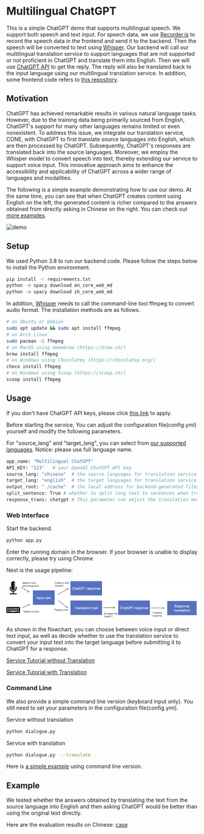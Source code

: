 # Multilingual ChatGPT

This is a simple ChatGPT demo that supports multilingual speech. We support both speech and text input. For speech data, we use [Recorder.js](https://github.com/mattdiamond/Recorderjs) to record the speech data in the frontend and send it to the backend. Then the speech will be converted to text using [Whisper](https://github.com/openai/whisper).
Our backend will call our multilingual translation service to support languages that are not supported or not proficient in ChatGPT and translate them into English. Then we will use [ChatGPT API](https://platform.openai.com/docs/guides/chat) to get the reply.
The reply will also be translated back to the input language using our multilingual translation service. In addition, some frontend code refers to [this repository](https://github.com/addpipe/simple-recorderjs-demo).

## Motivation
ChatGPT has achieved remarkable results in various natural language tasks. However, due to the training data being 
primarily sourced from English, ChatGPT's support for many other languages 
remains limited or even nonexistent. To address this issue, we integrate our translation service, CONE, with ChatGPT to 
first translate source languages into English, which are then processed by ChatGPT. Subsequently, ChatGPT's 
responses are translated back into the source languages. Moreover, we employ the Whisper model to convert speech into text, 
thereby extending our service to support voice input. This innovative approach aims to enhance the accessibility and applicability 
of ChatGPT across a wider range of languages and modalities.

The following is a simple example demonstrating how to use our demo. 
At the same time, you can see that when ChatGPT creates content using English on the left, 
the generated content is richer compared to the answers obtained from directly asking in Chinese on the right. 
You can check out [more examples](#Example).

![demo](./image/demo.gif)

[//]: # (<video width="400" height="240" controls>)

[//]: # (  <source src="./image/video_demo.mp4" type="video/mp4">)

[//]: # (  Your browser does not support the video tag.)

[//]: # (</video>)

## Setup

We used Python 3.8 to run our backend code. Please follow the steps below to install the Python environment.

```sh
pip install -r requirements.txt
python -m spacy download en_core_web_md
python -m spacy download zh_core_web_md
```
In addition, [Whisper](https://github.com/openai/whisper) needs to call the command-line tool ffmpeg to convert audio format. The installation methods are as follows.

```sh
# on Ubuntu or Debian
sudo apt update && sudo apt install ffmpeg
# on Arch Linux
sudo pacman -S ffmpeg
# on MacOS using Homebrew (https://brew.sh/)
brew install ffmpeg
# on Windows using Chocolatey (https://chocolatey.org/)
choco install ffmpeg
# on Windows using Scoop (https://scoop.sh/)
scoop install ffmpeg
```
## Usage
If you don't have ChatGPT API keys, please click <a href="https://platform.openai.com/">this link</a> to apply.

Before starting the service, You can adjust the configuration file(config.yml) yourself and modify the following parameters.

For "source_lang" and "target_lang", you can select from [our supported languages](./doc/supported_languages.md). Notice: please use full language name.
```sh
app_name: "Multilingual ChatGPT"
API_KEY: "123"   # your OpenAI ChatGPT API key
source_lang: "chinese"  # the source languages for translation service
target_lang: "english"  # the target languages for translation service
output_root: "./cache"  # the local address for backend-generated files
split_sentence: True # whether to split long text to sentences when translating (currently only support Chinese and English)
response_trans: chatgpt # This parameter can adjust the translation method of the response for command line version, with three options: "prompt": add a prompt after the input text to request ChatGPT to reply in the specified language, "cone": use CONE translation service to translate ChatGPT's response, and "chatgpt": use a translation prompt to let ChatGPT translate into the specified language.
```

### Web Interface
Start the backend.
```sh
python app.py
```
Enter the running domain in the browser. If your browser is unable to display correctly, please try using Chrome
 
Next is the usage pipeline:

![pipeline](image/pipeline.png "pipeline")

As shown in the flowchart, you can choose between voice input or direct text input, 
as well as decide whether to use the translation service to convert your input text into the target language before submitting it to ChatGPT for a response.

[Service Tutorial without Translation](./doc/without_translation.md)

[Service Tutorial with Translation](./doc/with_translation.md)

### Command Line
We also provide a simple command line version (keyboard input only). You still need to set your parameters in the configuration file(config.yml).

Service without translation
```sh
python dialogue.py
```
Service with translation
```sh
python dialogue.py  --translate
```
Here is [a simple example](./doc/command_line_case.md) using command line version.


## Example

We tested whether the answers obtained by translating the text from the source language into English and then asking ChatGPT would be better than using the original text directly.

Here are the evaluation results on Chinese: [case](./doc/chinese_test.md)



